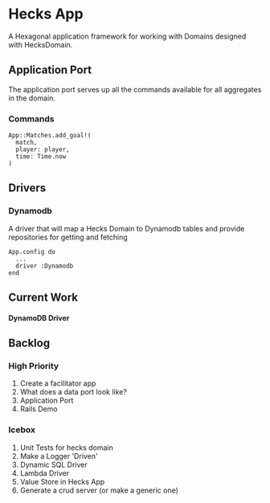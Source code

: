 # Hecks App
A Hexagonal application framework for working with Domains designed with HecksDomain.

## Application Port
The application port serves up all the commands available for all aggregates in the domain.

### Commands
```
App::Matches.add_goal!(
  match, 
  player: player, 
  time: Time.now
)
```

## Drivers
### Dynamodb
A driver that will map a Hecks Domain to Dynamodb tables and provide repositories for getting and fetching
```
App.config do
  ...
  driver :Dynamodb
end
```

## Current Work
#### DynamoDB Driver

## Backlog
### High Priority
1. Create a facilitator app
1. What does a data port look like?
1. Application Port
1. Rails Demo

### Icebox
1. Unit Tests for hecks domain
1. Make a Logger 'Driven'
1. Dynamic SQL Driver
1. Lambda Driver
1. Value Store in Hecks App
1. Generate a crud server (or make a generic one)